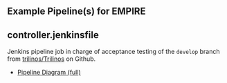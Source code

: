 Example Pipeline(s) for EMPIRE
------------------------------

controller.jenkinsfile
----------------------

Jenkins pipeline job in charge of acceptance testing of the `develop` branch from [trilinos/Trilinos][2] on Github.
- [Pipeline Diagram (full)][1]



[1]: Graphics/EMPIRE-Pipeline-Diagram-Full.pdf
[2]: https://github.com/trilinos/Trilinos/tree/develop
